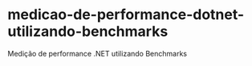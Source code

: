 # medicao-de-performance-dotnet-utilizando-benchmarks
Medição de performance .NET utilizando Benchmarks
